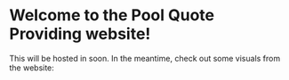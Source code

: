 # Welcome to the Pool Quote Providing website!

This will be hosted in soon. In the meantime, check out some visuals from the website:
